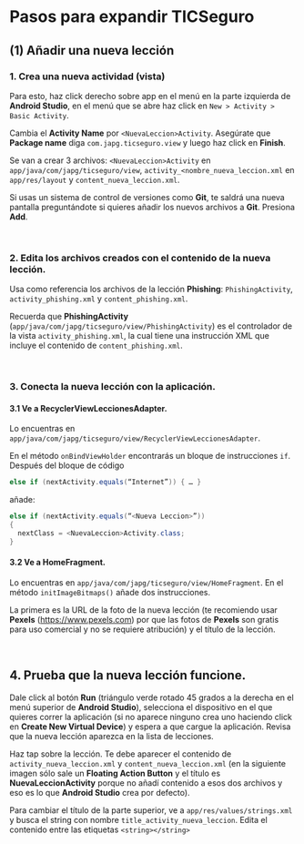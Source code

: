 # Pasos para expandir TICSeguro

## (1) Añadir una nueva lección

### 1.	Crea una nueva actividad (vista)

Para esto, haz click derecho sobre app en el menú en la parte izquierda de **Android Studio**, en el menú que se abre haz click en `New > Activity > Basic Activity`. <br>

Cambia el **Activity Name** por ```<NuevaLeccion>Activity```. Asegúrate que **Package name** diga ```com.japg.ticseguro.view``` y luego haz click en **Finish**. <br>

Se van a crear 3 archivos: ```<NuevaLeccion>Activity``` en ```app/java/com/japg/ticseguro/view```, ```activity_<nombre_nueva_leccion.xml``` en ```app/res/layout``` y ```content_nueva_leccion.xml```. <br>

Si usas un sistema de control de versiones como **Git**, te saldrá una nueva pantalla preguntándote si quieres añadir los nuevos archivos a **Git**. Presiona **Add**.

<br>

### 2.	Edita los archivos creados con el contenido de la nueva lección.

Usa como referencia los archivos de la lección **Phishing**: ```PhishingActivity```, ```activity_phishing.xml``` y ```content_phishing.xml```. <br>

Recuerda que **PhishingActivity** (```app/java/com/japg/ticseguro/view/PhishingActivity```) es el controlador de la vista ```activity_phishing.xml```, la cual tiene una instrucción XML que incluye el contenido de ```content_phishing.xml```.

<br>

### 3.	Conecta la nueva lección con la aplicación.

#### 3.1 Ve a **RecyclerViewLeccionesAdapter**. 

Lo encuentras en ```app/java/com/japg/ticseguro/view/RecyclerViewLeccionesAdapter```. <br> 

En el método ```onBindViewHolder``` encontrarás un bloque de instrucciones ```if```. Después del bloque de código 
```java
else if (nextActivity.equals(“Internet”)) { … }
```
añade:

```java
else if (nextActivity.equals(“<Nueva Leccion>”))
{
  nextClass = <NuevaLeccion>Activity.class;
}
```

#### 3.2 Ve a **HomeFragment**. 

Lo encuentras en ```app/java/com/japg/ticseguro/view/HomeFragment```. En el método ```initImageBitmaps()``` añade dos instrucciones. 

La primera es la URL de la foto de la nueva lección (te recomiendo usar **Pexels** (https://www.pexels.com) por que las fotos de **Pexels** son gratis para uso comercial y no se requiere atribución) y el título de la lección.

<br>

## 4.	Prueba que la nueva lección funcione.

Dale click al botón **Run** (triángulo verde rotado 45 grados a la derecha en el menú superior de **Android Studio**), selecciona el dispositivo en el que quieres correr la aplicación (si no aparece ninguno crea uno haciendo click en **Create New Virtual Device**) y espera a que cargue la aplicación. Revisa que la nueva lección aparezca en la lista de lecciones.

Haz tap sobre la lección. Te debe aparecer el contenido de ```activity_nueva_leccion.xml``` y ```content_nueva_leccion.xml``` (en la siguiente imagen sólo sale un **Floating Action Button** y el título es **NuevaLeccionActivity** porque no añadí contenido a esos dos archivos y eso es lo que **Android Studio** crea por defecto). 

Para cambiar el título de la parte superior, ve a ```app/res/values/strings.xml``` y busca el string con nombre ```title_activity_nueva_leccion```. Edita el contenido entre las etiquetas ```<string></string>```

 

 


